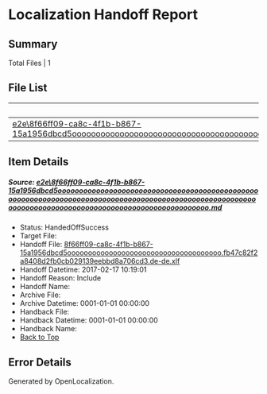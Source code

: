 # <a name='report-top'></a> Localization Handoff Report

## Summary
 Total Files | 1

## File List
 Source File | Status | Details 
 ----------- | ------ | ------- 
 [e2e\8f66ff09-ca8c-4f1b-b867-15a1956dbcd5oooooooooooooooooooooooooooooooooooooooooooooooooooooooooooooooooooooooooooooooooooooooooooooooooooooooooooooooooooooooooooooooooooooooooooooooooooooooo.md](https://github.com/OpenLocalizationTestOrg/ol-test0/blob/d79e78a65691a05c0f2ab20a5a9169458e8d1331/e2e/8f66ff09-ca8c-4f1b-b867-15a1956dbcd5oooooooooooooooooooooooooooooooooooooooooooooooooooooooooooooooooooooooooooooooooooooooooooooooooooooooooooooooooooooooooooooooooooooooooooooooooooooooo.md) | HandedOffSuccess | [Details](#1d248f9b6781da4297a0acafb825e636b9bc319c1)

## Item Details
##### <a name='1d248f9b6781da4297a0acafb825e636b9bc319c1'></a> Source: [e2e\8f66ff09-ca8c-4f1b-b867-15a1956dbcd5oooooooooooooooooooooooooooooooooooooooooooooooooooooooooooooooooooooooooooooooooooooooooooooooooooooooooooooooooooooooooooooooooooooooooooooooooooooooo.md](https://github.com/OpenLocalizationTestOrg/ol-test0/blob/d79e78a65691a05c0f2ab20a5a9169458e8d1331/e2e/8f66ff09-ca8c-4f1b-b867-15a1956dbcd5oooooooooooooooooooooooooooooooooooooooooooooooooooooooooooooooooooooooooooooooooooooooooooooooooooooooooooooooooooooooooooooooooooooooooooooooooooooooo.md)
* Status: HandedOffSuccess
* Target File: 
* Handoff File: [8f66ff09-ca8c-4f1b-b867-15a1956dbcd5ooooooooooooooooooooooooooooooooooooo.fb47c82f2a8408d2fb0cb029139eebbd8a706cd3.de-de.xlf](https://github.com/OpenLocalizationTestOrg/ol-test4-handoff/blob/f5a3db02eafc7a43493b4207accf77050a269c37/ol-handoff/OpenLocalizationTestOrg/ol-test4-dede/xinjiang/ht/8f66ff09-ca8c-4f1b-b867-15a1956dbcd5ooooooooooooooooooooooooooooooooooooo.fb47c82f2a8408d2fb0cb029139eebbd8a706cd3.de-de.xlf)
* Handoff Datetime: 2017-02-17 10:19:01
* Handoff Reason: Include
* Handoff Name: 
* Archive File: 
* Archive Datetime: 0001-01-01 00:00:00
* Handback File: 
* Handback Datetime: 0001-01-01 00:00:00
* Handback Name: 
* [Back to Top](#report-top)


## Error Details

Generated by OpenLocalization.
